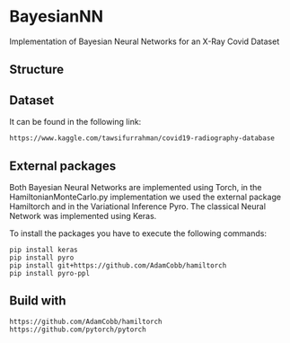 # BayesianNN
Implementation of Bayesian Neural Networks for an X-Ray Covid Dataset

## Structure

## Dataset

It can be found in the following link:
```
https://www.kaggle.com/tawsifurrahman/covid19-radiography-database
```
## External packages

Both Bayesian Neural Networks are implemented using Torch, in the HamiltonianMonteCarlo.py implementation we used the external package Hamiltorch and in the Variational Inference  Pyro. The classical Neural Network was implemented using Keras.

To install the packages you have to execute the following commands:

```
pip install keras
pip install pyro
pip install git+https://github.com/AdamCobb/hamiltorch
pip install pyro-ppl
```

## Build with

```
https://github.com/AdamCobb/hamiltorch
https://github.com/pytorch/pytorch
```
